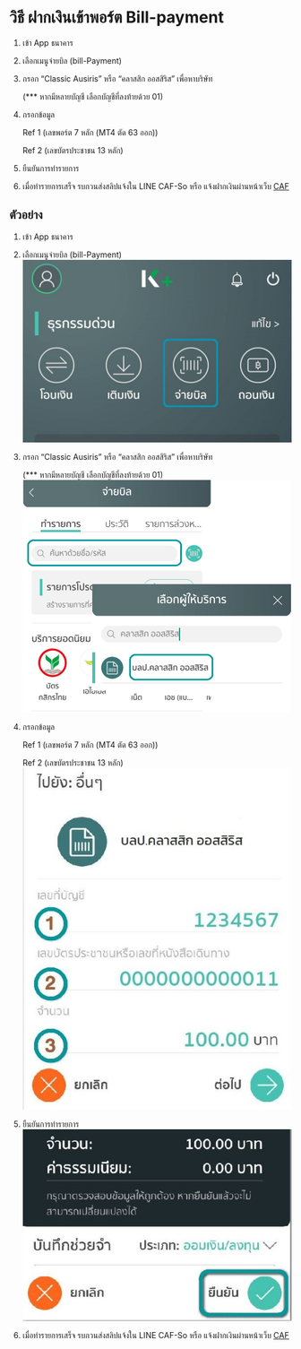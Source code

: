 # วิธี ฝากเงินเข้าพอร์ต Bill-payment

1. เข้า App ธนาคาร

2. เลือกเมนูจ่ายบิล (bill-Payment)

3. กรอก “Classic Ausiris” หรือ “คลาสสิก ออสสิริส” เพื่อหาบริษัท

    (*** หากมีหลายบัญชี เลือกบัญชีที่ลงท้ายด้วย 01)

4. กรอกข้อมูล

    Ref 1 (เลขพอร์ต 7 หลัก (MT4 ตัด 63 ออก))

    Ref 2 (เลขบัตรประชาชน 13 หลัก)

5. ยืนยันการทำรายการ

6. เมื่อทำรายการเสร็จ รบกวนส่งสลิปแจ้งใน LINE CAF-So หรือ แจ้งฝากเงินผ่านหน้าเว็บ [CAF](https://www.caf.co.th/)

## ตัวอย่าง

1. เข้า App ธนาคาร

2. เลือกเมนูจ่ายบิล (bill-Payment)
![02](images/deposit/02.jpg)

3. กรอก “Classic Ausiris” หรือ “คลาสสิก ออสสิริส” เพื่อหาบริษัท 

    (*** หากมีหลายบัญชี เลือกบัญชีที่ลงท้ายด้วย 01)
![03](images/deposit/03.PNG)

4. กรอกข้อมูล

    Ref 1 (เลขพอร์ต 7 หลัก (MT4 ตัด 63 ออก))

    Ref 2 (เลขบัตรประชาชน 13 หลัก)
![04](images/deposit/04.JPG)

5. ยืนยันการทำรายการ
![05](images/deposit/05.JPG)

6. เมื่อทำรายการเสร็จ รบกวนส่งสลิปแจ้งใน LINE CAF-So หรือ แจ้งฝากเงินผ่านหน้าเว็บ [CAF](https://www.caf.co.th/)
